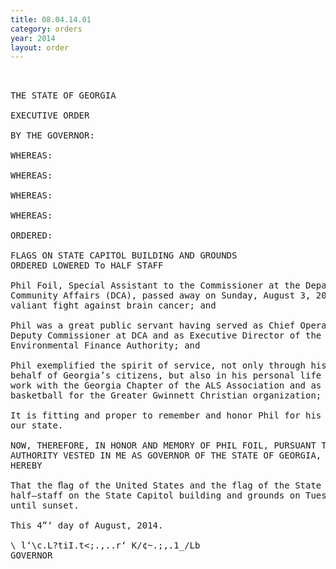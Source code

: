 ```yaml
---
title: 08.04.14.01
category: orders
year: 2014
layout: order
---
```


<pre> 

THE STATE OF GEORGIA

EXECUTIVE ORDER

BY THE GOVERNOR:

WHEREAS:

WHEREAS:

WHEREAS:

WHEREAS:

ORDERED:

FLAGS ON STATE CAPITOL BUILDING AND GROUNDS
ORDERED LOWERED To HALF STAFF

Phil Foil, Special Assistant to the Commissioner at the Department of
Community Affairs (DCA), passed away on Sunday, August 3, 2014, following a
valiant fight against brain cancer; and

Phil was a great public servant having served as Chief Operating Officer and
Deputy Commissioner at DCA and as Executive Director of the Georgia
Environmental Finance Authority; and

Phil exemplified the spirit of service, not only through his professional work on
behalf of Georgia’s citizens, but also in his personal life as evidenced through his
work with the Georgia Chapter of the ALS Association and as he coached
basketball for the Greater Gwinnett Christian organization; and

It is fitting and proper to remember and honor Phil for his dedicated service to
our state.

NOW, THEREFORE, IN HONOR AND MEMORY OF PHIL FOIL, PURSUANT TO THE
AUTHORITY VESTED IN ME AS GOVERNOR OF THE STATE OF GEORGIA, I'T IS
HEREBY

That the ﬂag of the United States and the flag of the State of Georgia be ﬂown at
half—staff on the State Capitol building and grounds on Tuesday, August 5, 2014,
until sunset.

This 4”‘ day of August, 2014.

\ l‘\c.L?tiI.t<;.,..r‘ K/¢~.;,.1_/Lb
GOVERNOR

</pre>
